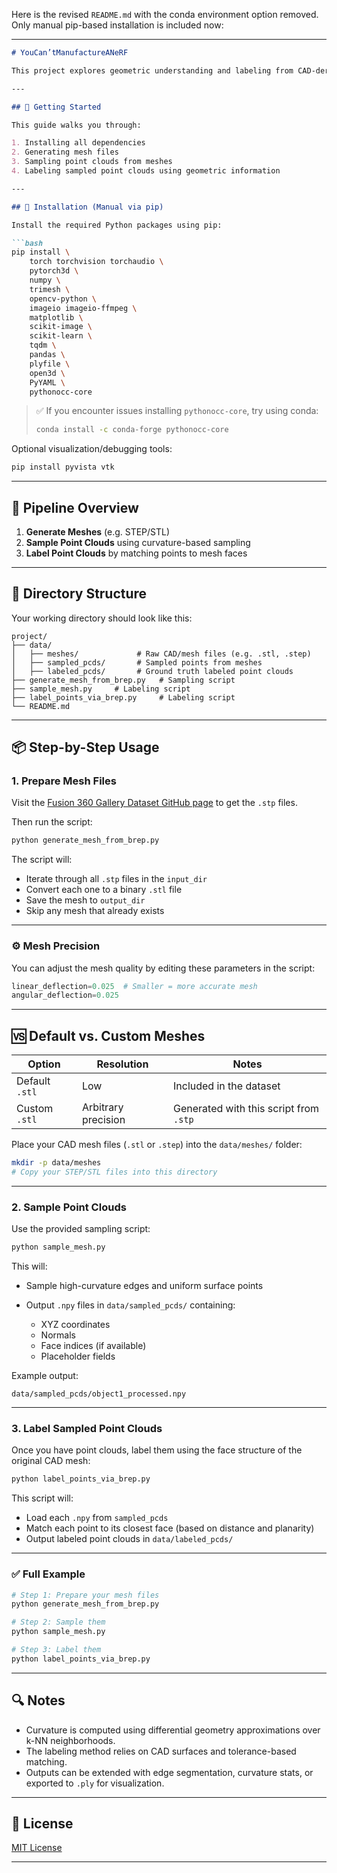 Here is the revised `README.md` with the conda environment option removed. Only manual pip-based installation is included now:

---

````markdown
# YouCan’tManufactureANeRF

This project explores geometric understanding and labeling from CAD-derived meshes to train Neural Radiance Fields (NeRFs). It includes tools for generating mesh-based point clouds, extracting geometric features like curvature, and labeling mesh segments for supervision.

---

## 🚀 Getting Started

This guide walks you through:

1. Installing all dependencies
2. Generating mesh files
3. Sampling point clouds from meshes
4. Labeling sampled point clouds using geometric information

---

## 🧩 Installation (Manual via pip)

Install the required Python packages using pip:

```bash
pip install \
    torch torchvision torchaudio \
    pytorch3d \
    numpy \
    trimesh \
    opencv-python \
    imageio imageio-ffmpeg \
    matplotlib \
    scikit-image \
    scikit-learn \
    tqdm \
    pandas \
    plyfile \
    open3d \
    PyYAML \
    pythonocc-core
````

> ✅ If you encounter issues installing `pythonocc-core`, try using conda:
>
> ```bash
> conda install -c conda-forge pythonocc-core
> ```

Optional visualization/debugging tools:

```bash
pip install pyvista vtk
```

---

## 🔧 Pipeline Overview

1. **Generate Meshes** (e.g. STEP/STL)
2. **Sample Point Clouds** using curvature-based sampling
3. **Label Point Clouds** by matching points to mesh faces

---

## 📁 Directory Structure

Your working directory should look like this:

```
project/
├── data/
│   ├── meshes/             # Raw CAD/mesh files (e.g. .stl, .step)
│   ├── sampled_pcds/       # Sampled points from meshes
│   ├── labeled_pcds/       # Ground truth labeled point clouds
├── generate_mesh_from_brep.py   # Sampling script
├── sample_mesh.py     # Labeling script
├── label_points_via_brep.py     # Labeling script
└── README.md
```

---

## 📦 Step-by-Step Usage

### 1. Prepare Mesh Files

Visit the [Fusion 360 Gallery Dataset GitHub page](https://github.com/AutodeskAILab/Fusion360GalleryDataset/tree/master) to get the `.stp` files.

Then run the script:

```bash
python generate_mesh_from_brep.py
```

The script will:

* Iterate through all `.stp` files in the `input_dir`
* Convert each one to a binary `.stl` file
* Save the mesh to `output_dir`
* Skip any mesh that already exists

---

### ⚙️ Mesh Precision

You can adjust the mesh quality by editing these parameters in the script:

```python
linear_deflection=0.025  # Smaller = more accurate mesh
angular_deflection=0.025
```

---

## 🆚 Default vs. Custom Meshes

| Option         | Resolution          | Notes                                  |
| -------------- | ------------------- | -------------------------------------- |
| Default `.stl` | Low                 | Included in the dataset                |
| Custom `.stl`  | Arbitrary precision | Generated with this script from `.stp` |

Place your CAD mesh files (`.stl` or `.step`) into the `data/meshes/` folder:

```bash
mkdir -p data/meshes
# Copy your STEP/STL files into this directory
```

---

### 2. Sample Point Clouds

Use the provided sampling script:

```bash
python sample_mesh.py
```

This will:

* Sample high-curvature edges and uniform surface points
* Output `.npy` files in `data/sampled_pcds/` containing:

  * XYZ coordinates
  * Normals
  * Face indices (if available)
  * Placeholder fields

Example output:

```
data/sampled_pcds/object1_processed.npy
```

---

### 3. Label Sampled Point Clouds

Once you have point clouds, label them using the face structure of the original CAD mesh:

```bash
python label_points_via_brep.py
```

This script will:

* Load each `.npy` from `sampled_pcds`
* Match each point to its closest face (based on distance and planarity)
* Output labeled point clouds in `data/labeled_pcds/`
  
---

### ✅ Full Example

```bash
# Step 1: Prepare your mesh files
python generate_mesh_from_brep.py

# Step 2: Sample them
python sample_mesh.py

# Step 3: Label them
python label_points_via_brep.py
```

---

## 🔍 Notes

* Curvature is computed using differential geometry approximations over k-NN neighborhoods.
* The labeling method relies on CAD surfaces and tolerance-based matching.
* Outputs can be extended with edge segmentation, curvature stats, or exported to `.ply` for visualization.
---

## 📄 License

[MIT License](LICENSE)

---


